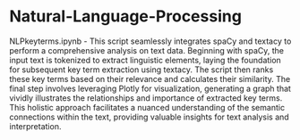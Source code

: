 # Natural-Language-Processing

NLPkeyterms.ipynb - This script seamlessly integrates spaCy and textacy to perform a comprehensive analysis on text data. Beginning with spaCy, the input text is tokenized to extract linguistic elements, laying the foundation for subsequent key term extraction using textacy. The script then ranks these key terms based on their relevance and calculates their similarity. The final step involves leveraging Plotly for visualization, generating a graph that vividly illustrates the relationships and importance of extracted key terms. This holistic approach facilitates a nuanced understanding of the semantic connections within the text, providing valuable insights for text analysis and interpretation.

